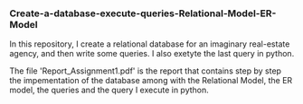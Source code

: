 ### Create-a-database-execute-queries-Relational-Model-ER-Model

In this repository, I create a relational database for an imaginary real-estate agency, and then write some queries. I also exetyte the last query in python.

The file 'Report_Assignment1.pdf' is the report that contains step by step the impementation of the database among with the Relational Model, the ER model, the queries and the query I execute in python.
